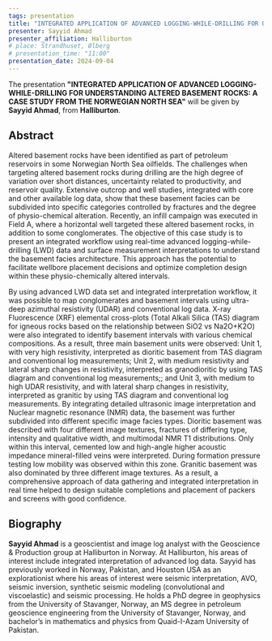 ```yaml
---
tags: presentation
title: "INTEGRATED APPLICATION OF ADVANCED LOGGING-WHILE-DRILLING FOR UNDERSTANDING ALTERED BASEMENT ROCKS: A CASE STUDY FROM THE NORWEGIAN NORTH SEA (Sayyid Ahmad, Halliburton)"
presenter: Sayyid Ahmad
presenter_affiliation: Halliburton
# place: Strandhuset, Ølberg
# presentation_time: "11:00"
presentation_date: 2024-09-04
---
```


The presentation 
**"INTEGRATED APPLICATION OF ADVANCED LOGGING-WHILE-DRILLING FOR UNDERSTANDING ALTERED BASEMENT ROCKS: A CASE STUDY FROM THE NORWEGIAN NORTH SEA"** will be given by **Sayyid Ahmad**, from **Halliburton**.

## Abstract
Altered basement rocks have been identified as part of petroleum reservoirs in some Norwegian North Sea oilfields. The challenges when targeting altered basement rocks during drilling are the high degree of variation over short distances, uncertainty related to productivity, and reservoir quality. Extensive outcrop and well studies, integrated with core and other available log data, show that these basement facies can be subdivided into specific categories controlled by fractures and the degree of physio-chemical alteration. Recently, an infill campaign was executed in Field A, where a horizontal well targeted these altered basement rocks, in addition to some conglomerates. The objective of this case study is to present an integrated workflow using real-time advanced logging-while-drilling (LWD) data and surface measurement interpretations to understand the basement facies architecture. This approach has the potential to facilitate wellbore placement decisions and optimize completion design within these physio-chemically altered intervals.

By using advanced LWD data set and integrated interpretation workflow, it was possible to map conglomerates and basement intervals using ultra-deep azimuthal resistivity (UDAR) and conventional log data. X-ray Fluorescence (XRF) elemental cross-plots (Total Alkali Silica (TAS) diagram for igneous rocks based on the relationship between SiO2 vs Na2O+K2O) were also integrated to identify basement intervals with various chemical compositions. As a result, three main basement units were observed: Unit 1, with very high resistivity, interpreted as dioritic basement from TAS diagram and conventional log measurements; Unit 2, with medium resistivity and lateral sharp changes in resistivity, interpreted as granodioritic by using TAS diagram and conventional log measurements;; and Unit 3, with medium to high UDAR resistivity, and with lateral sharp changes in resistivity, interpreted as granitic by using TAS diagram and conventional log measurements. By integrating detailed ultrasonic image interpretation and Nuclear magnetic resonance (NMR) data, the basement was further subdivided into different specific image facies types. Dioritic basement was described with four different image textures, fractures of differing type, intensity and qualitative width, and multimodal NMR T1 distributions. Only within this interval, cemented low and high-angle higher acoustic impedance mineral-filled veins were interpreted. During formation pressure testing low mobility was observed within this zone. Granitic basement was also dominated by three different image textures. As a result, a comprehensive approach of data gathering and integrated interpretation in real time helped to design suitable completions and placement of packers and screens with good confidence.
 
## Biography
**Sayyid Ahmad** is a geoscientist and image log analyst with the Geoscience & Production group at Halliburton in Norway. At Halliburton, his areas of interest include integrated interpretation of advanced log data. Sayyid has previously worked in Norway, Pakistan, and Houston USA as an explorationist where his areas of interest were seismic interpretation, AVO, seismic inversion, synthetic seismic modeling (convolutional and viscoelastic) and seismic processing. He holds a PhD degree in geophysics from the University of Stavanger, Norway, an MS degree in petroleum geoscience engineering from the University of Stavanger, Norway, and bachelor’s in mathematics and physics from Quaid-I-Azam University of Pakistan. 

